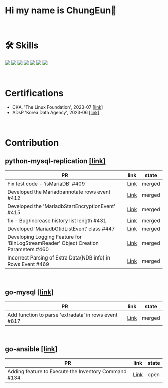 # Hi my name is ChungEun👋

</br>

# 🛠 Skills
<img src="https://img.shields.io/badge/Python-3766AB?style=flat-square&logo=Python&logoColor=white"/> <img src="https://img.shields.io/badge/Elasticsearch-005571?style=flat-square&logo=elasticsearch&logoColor=white"/> <img src="https://img.shields.io/badge/Logstash-005571?style=flat-square&logo=logstash&logoColor=white"/> <img src="https://img.shields.io/badge/Beats-005571?style=flat-square&logo=beats&logoColor=white"/> <img src="https://img.shields.io/badge/Apache-airflow-017CEE?style=flat-square&logo=apacheairflow&logoColor=white"/> <img src="https://img.shields.io/badge/Docker-2496ED?style=flat-square&logo=docker&logoColor=white"/> <img src="https://img.shields.io/badge/kubernetes-326CE5?style=flat-square&logo=kubernetes&logoColor=white"> 

</br>

# Certifications  
- CKA, 'The Linux Foundation', 2023-07 [[link]](https://www.credly.com/badges/e7d7d513-736a-40a9-b24c-5a49b6d5f35e/public_url)
- ADsP 'Korea Data Agency', 2023-06 [[link]](https://cucuridas.notion.site/ADsP-5aa0e34491e64b6483c50779132cbea2?pvs=4)

</br>

# Contribution
## python-mysql-replication [[link]](https://github.com/julien-duponchelle/python-mysql-replication)
| PR  | link   | state|
|--------|------|-------|
| Fix test code - 'isMariaDB' #409 | [Link](https://github.com/julien-duponchelle/python-mysql-replication/pull/409#event-9954080749)  |merged|
| Developed the Mariadbannotate rows event #412|[Link](https://github.com/julien-duponchelle/python-mysql-replication/pull/412)|merged|
| Developed the 'MariadbStartEncryptionEvent' #415|[Link](https://github.com/julien-duponchelle/python-mysql-replication/pull/415)|merged|
| fix - Bug/increase history list length #431|[Link](https://github.com/julien-duponchelle/python-mysql-replication/pull/431)|merged|
| Developed ‘MariadbGtidListEvent‘ class #447|[Link](https://github.com/julien-duponchelle/python-mysql-replication/pull/447)|merged|
| Developing Logging Feature for 'BinLogStreamReader' Object Creation Parameters #460|[Link](https://github.com/julien-duponchelle/python-mysql-replication/pull/460)|merged|
| Incorrect Parsing of Extra Data(NDB info) in Rows Event #469 |[Link](https://github.com/julien-duponchelle/python-mysql-replication/pull/469)|merged|
</br>  

## go-mysql [[link]](https://github.com/go-mysql-org/go-mysql)
| PR  | link   | state|
|--------|------|-------|
|Add function to parse 'extradata’ in rows event #817|[Link](https://github.com/go-mysql-org/go-mysql/pull/817)|merged|

</br>

## go-ansible [[link]](https://github.com/apenella/go-ansible)
| PR  | link   | state|
|--------|------|-------|
|Adding feature to Execute the Inventory Command #134|[Link](https://github.com/apenella/go-ansible/pull/134)|open|
